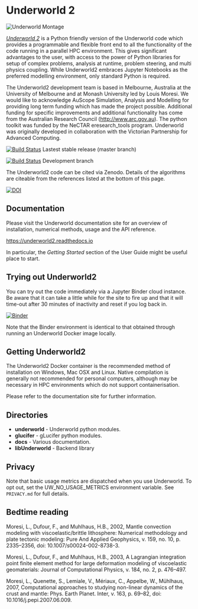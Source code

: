 Underworld 2
============

![Underworld Montage](docs/development/docs_generator/images/Montage.png)


[_Underworld 2_](http://www.underworldcode.org) is a Python friendly version of the Underworld code which provides a programmable and flexible front end to all the functionality of the code running in a parallel HPC environment. This gives significant advantages to the user, with access to the power of Python libraries for setup of complex problems, analysis at runtime, problem steering, and multi physics coupling. While Underworld2 embraces Jupyter Notebooks as the preferred modelling environment, only standard Python is required.

The Underworld2 development team is based in Melbourne, Australia at the University of Melbourne and at Monash University led by Louis Moresi. We would like to acknowledge AuScope Simulation, Analysis and Modelling for providing long term funding which has made the project possible. Additional funding for specific improvements and additional functionality has come from the Australian Research Council (http://www.arc.gov.au). The python toolkit was funded by the NeCTAR eresearch_tools program. Underworld was originally developed in collaboration with the Victorian Partnership for Advanced Computing.

[![Build Status](http://130.56.252.251:32779/buildStatus/icon?job=master)](http://130.56.252.251:32779/job/master/) Lastest stable release (master branch) 

[![Build Status](http://130.56.252.251:32779/buildStatus/icon?job=Underworld2/development)](http://130.56.252.251:32779/job/Underworld2/job/development/) Development branch

The Underworld2 code can be cited via Zenodo. Details of the algorithms are citeable from the references listed at the bottom of this page.
 
[![DOI](https://zenodo.org/badge/DOI/10.5281/zenodo.1436040.svg)](https://doi.org/10.5281/zenodo.1436040)


Documentation 
-------------

Please visit the Underworld documentation site for an overview of installation, numerical methods, usage and the API reference. 

https://underworld2.readthedocs.io

In particular, the *Getting Started* section of the User Guide might be useful place to start.

Trying out Underworld2
----------------------

You can try out the code immediately via a Jupyter Binder cloud instance. Be aware that it can take a little while for the site to fire up and that it will time-out after 30 minutes of inactivity and reset if you log back in. 

[![Binder](https://mybinder.org/badge.svg)](https://mybinder.org/v2/gh/underworldcode/underworld2/master)

Note that the Binder environment is identical to that obtained through running an Underworld Docker image locally.


Getting Underworld2
-------------------
The Underworld2 Docker container is the recommended method of installation on Windows, Mac OSX and Linux. Native compilation is generally not recommended for personal computers, although may be necessary in HPC environments which do not support containerisation. 

Please refer to the documentation site for further information.


Directories
-----------
- **underworld**                 - Underworld python modules.
- **glucifer**                   - gLucifer python modules.
- **docs**                       - Various documentation.
- **libUnderworld**              - Backend library

Privacy
-------
Note that basic usage metrics are dispatched when you use Underworld. To opt out, set the UW_NO_USAGE_METRICS environment variable. See `PRIVACY.md` for full details.                                   

Bedtime reading
---------------

Moresi, L., Dufour, F., and Muhlhaus, H.B., 2002, Mantle convection modeling with viscoelastic/brittle lithosphere: Numerical methodology and plate tectonic modeling: Pure And Applied Geophysics, v. 159, no. 10, p. 2335–2356, doi: 10.1007/s00024-002-8738-3.

Moresi, L., Dufour, F., and Muhlhaus, H.B., 2003, A Lagrangian integration point finite element method for large deformation modeling of viscoelastic geomaterials: Journal of Computational Physics, v. 184, no. 2, p. 476–497.

Moresi, L., Quenette, S., Lemiale, V., Mériaux, C., Appelbe, W., Mühlhaus, 2007, Computational approaches to studying non-linear dynamics of the crust and mantle: Phys. Earth Planet. Inter, v. 163, p. 69–82, doi: 10.1016/j.pepi.2007.06.009.
